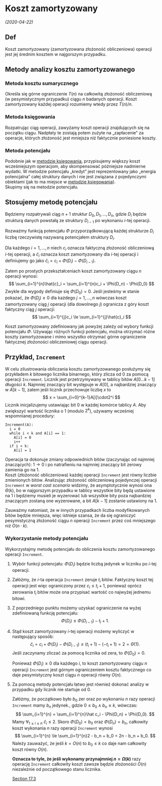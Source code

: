 # Koszt zamortyzowany
*(2020-04-22)*

## $\text {Def}$

Koszt zamortyzowany (zamortyzowana złożoność obliczeniowa) operacji jest jej średnim kosztem w najgorszym przypadku.

## Metody analizy kosztu zamortyzowanego

### Metoda kosztu sumarycznego

Określa się górne ograniczenie $T(n)$ na całkowitą złożoność obliczeniową (w pesymistycznym przypadku) ciągu $n$ badanych operacji. Koszt zamortyzowany każdej operacji rozumiemy wtedy przez $T(n)/n$.

### Metoda księgowania

Rozpatrując ciąg operacji, zawyżamy koszt operacji znajdujących się na początku ciągu. Nadpłaty te zostają potem zużyte na „zapłacenie” za operacje, których złożoność jest mniejsza niż faktycznie poniesione koszty.

### Metoda potencjału

Podobnie jak w [metodzie księgowania](#metoda-ksi%c4%99gowania), przypisujemy większy koszt wcześniejszym operacjom, aby skompensować późniejsze nadmierne wydatki. W metodzie potencjału „kredyt” jest reprezentowany jako „energia potencjalna” całej struktury danych i nie jest związana z pojedynczymi obiektami (jak to ma miejsce w [metodzie księgowania](#metoda-ksi%c4%99gowania)).\
Skupimy się na metodzie potencjału.

## Stosujemy metodę potencjału

Będziemy rozpatrywali ciąg $n+1$ struktur $D_0,D_1,\dots,D_n$, gdzie $D_i$ będzie strukturą danych powstałą ze struktury $D_{i-1}$ po wykonaniu $i$-tej operacji.

Rozważmy funkcją potencjału $\Phi$ przyporządkowującą każdej strukturze $D_i$ liczbę rzeczywistę nazywaną potencjałem struktury $D_i$.

Dla każdego $i = 1,\dots,n$ niech $c_i$ oznacza faktyczną złożoność obliczeniową $i$-tej operacji, a $\hat c_i$ oznacza koszt zamortyzowany dla $i$-tej operacji i definiujemy go jako $\hat c_i = c_i + \Phi(D_i) - \Phi(D_{i-1})$.

Zatem po prostych przekształceniach koszt zamortyzowany ciągu $n$ operacji wynosi:
$$
\sum_{i=1}^{n}\hat{c}_i = \sum_{i=1}^{n}c_i + \Phi(D_n) - \Phi(D_0)
$$
Zwykle dla wygody definiuje się $\Phi(D_0) = 0$. Jeśli jesteśmy w stanie pokazać, że $\Phi(D_j) \ge 0$ dla każdego $j =1,\dots,n$ wówczas koszt zamortyzowany ciąg $j$ operacji (dla dowolnego $j$) ogranicza z góry koszt faktyczny ciąg $j$ operacji:
$$
\sum_{i=1}^{j}c_i \le \sum_{i=1}^{j}\hat{c}_i
$$

Koszt zamortyzowany zdefiniowany jak powyżej zależy od wybory funkcji potencjału $\Phi$. Używając różnych funkcji potencjału, można otrzymać różne koszty zamortyzowane i mimo wszystko otrzymać górne ograniczenie faktycznej złożoności obliczeniowej ciągu operacji.

## Przykład, `Increment`

W celu zilustrowania obliczania kosztu zamortyzowanego posłużymy się przykładem $k$ bitowego licznika binarnego, który zlicza od $0$ za pomocą operacji `Increment`. Licznik jest przetrzymywany w tablicy bitów $A[0\dots k-1]$ długości $k$. Najmniej znaczący bit występuje w $A[0]$, a najbardziej znaczący w $A[k-1]$, zatem jeśli licznik przechowuje liczbę $x$ to
$$
x = \sum_{i=0}^{k-1}A[i]\cdot2^i
$$
Licznik inicjalizujemy ustawiając bit $0$ w każdej komórce tablicy $A$. Aby zwiększyć wartość licznika o $1$ (modulo $2^k$), używamy wcześniej wspomnianej procedury:
```
Increment(A):
  i = 0
  while i < k and A[i] == 1:
    A[i] = 0
    i++
  if i < k:
    A[i] = 1
```
Operacja ta dokonuje zmiany odpowiednich bitów (zaczynając od najmniej znaczących): $1\to0$ i po natrafieniu na najmniej znaczący bit zerowy zamienia go na $1$.\
Koszt (złożoność obliczeniowa) każdej operacji `Increment` jest równy liczbie zmienionych bitów. Analizując złożoność obliczeniową pojedynczej operacji `Increment` w *worst cast scenario* widzimy, że asymptotycznie wynosi ona $\Theta(k)$, bo w najgorszym przypadku w tablicy wszystkie bity będą ustawione na $1$ i będziemy musieli je wyzerować lub wszystkie bity poza najbardziej znaczącym zostaną one wyzerowane, a bit $A[k-1]$ zostanie ustawiony na $1$.

Zauważmy natomiast, że w innych przypadkach liczba modyfikowanych bitów będzie mniejsza, więc istnieje szansa, że da się ograniczyć pesymistyczną złożoność ciągu $n$ operacji `Increment` przez coś mniejszego niż $O(n\cdot k)$.

### Wykorzystanie metody potencjału

Wykorzystajmy metodę potencjału do obliczenia kosztu zamortyzowanego operacji `Increment`.

1. Wybór funkcji potencjału: $\Phi(D_i)$ będzie liczbą jedynek w liczniku po $i$-tej operacji.
2. Załóżmy, że $i$-ta operacja `Increment` zeruje $t_i$ bitów. Faktyczny koszt tej operacji jest więc ograniczony przez $c_i \le t_i + 1$, ponieważ oprócz zerowania $t_i$ bitów może ona przypisać wartość co najwyżej jednemu bitowi.
3. Z poprzedniego punktu możemy uzyskać ograniczenie na wyżej zdefiniowaną funkcję potencjału:
    $$
    \Phi(D_i) \le \Phi(D_{i-1}) - t_i + 1.
    $$
4. Stąd koszt zamortyzowany $i$-tej operacji możemy wyliczyć w następujący sposób:
    $$
    \hat c_i = c_i + \Phi(D_i) - \Phi(D_{i-1}) \le (t_i + 1) - (-t_i + 1) = 2 = \Theta(1).
    $$
    Jeśli zaczynamy zliczać za pomocą licznika od zera, to $\Phi(D_0) = 0$.

    Ponieważ $\Phi(D_i) \ge 0$ dla każdego $i$, to koszt zamortyzowany ciągu $n$ operacji `Increment` jest górnym ograniczeniem kosztu faktycznego co daje pesymistyczny koszt ciągu $n$ operacji równy $O(n)$.
5. Za pomocą metody potencjału łatwo jest również dokonać analizy w przypadku gdy licznik nie startuje od $0$.

    Załóżmy, że początkowo było $b_0$ zer oraz po wykonaniu $n$ razy operacji `Increment` mamy $b_n$ jedynek., gdzie $0 \le b_0 \land b_n \le k$, wówczas:
    $$
    \sum_{i=1}^{n} = \sum_{i=1}^{n}\hat c_i - \Phi(D_n) + \Phi(D_0).
    $$
    Mamy $\forall_{1\le i\le n}~ \hat c_i \le 2$. Skoro $\Phi(D_0) = b_0$ oraz $\Phi(D_n) = b_n$, całkowity koszt wykonania $n$ razy operacji `Increment` wynosi
    $$
    \sum_{i=1}^{n} \le \sum_{i=1}^{n}2 - b_n + b_0 = 2n - b_n + b_0.
    $$
    Należy zauważyć, że jeśli $k = O(n)$ to $b_0 \le k$ co daje nam całkowity koszt równy $O(n)$.

    **Oznacza to tyle, że jeśli wykonamy przynajmniej $n=\Omega(k)$** razy operację `Increment` całkowity koszt zawsze będzie złożoności $O(n)$ niezależnie od początkowego stanu licznika.

    [Section 17.3](https://web.ist.utl.pt/~fabio.ferreira/material/asa/clrs.pdf)


